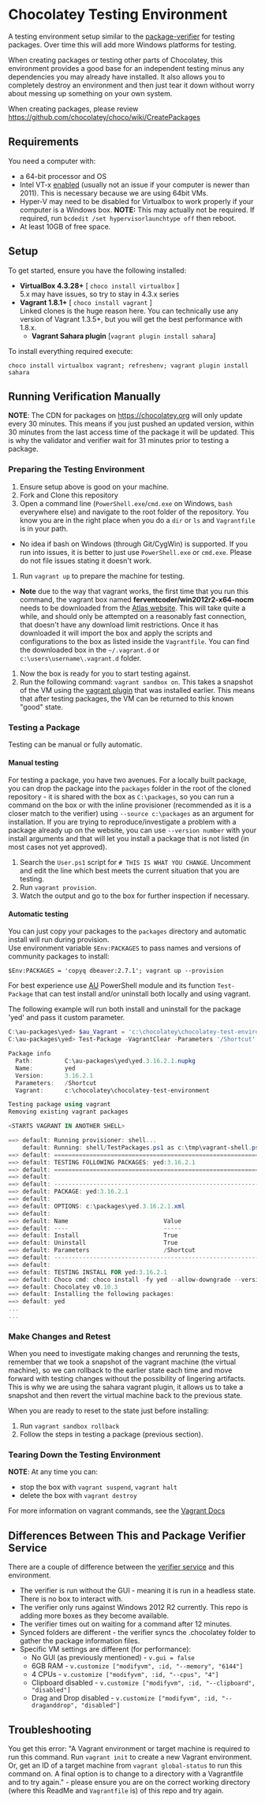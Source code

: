 # Chocolatey Testing Environment

A testing environment setup similar to the [package-verifier](https://github.com/chocolatey/package-verifier/wiki) for testing packages. Over time this will add more Windows platforms for testing.

When creating packages or testing other parts of Chocolatey, this environment provides a good base for an independent testing minus any dependencies you may already have installed. It also allows you to completely destroy an environment and then just tear it down without worry about messing up something on your own system.

When creating packages, please review https://github.com/chocolatey/choco/wiki/CreatePackages

## Requirements

You need a computer with:

* a 64-bit processor and OS
* Intel VT-x [enabled](http://www.howtogeek.com/213795/how-to-enable-intel-vt-x-in-your-computers-bios-or-uefi-firmware/) (usually not an issue if your computer is newer than 2011). This is necessary because we are using 64bit VMs.
* Hyper-V may need to be disabled for Virtualbox to work properly if your computer is a Windows box. **NOTE:** This may actually not be required. If required, run `bcdedit /set hypervisorlaunchtype off` then reboot.
* At least 10GB of free space.

## Setup

To get started, ensure you have the following installed:
* **VirtualBox 4.3.28+** [ `choco install virtualbox` ]  
5.x may have issues, so try to stay in 4.3.x series  
* **Vagrant 1.8.1+**  [ `choco install vagrant` ]  
Linked clones is the huge reason here. You can technically use any version of Vagrant 1.3.5+, but you will get the best performance with 1.8.x.
  * **Vagrant Sahara plugin** [`vagrant plugin install sahara`]

To install everything required execute:

    choco install virtualbox vagrant; refreshenv; vagrant plugin install sahara


## Running Verification Manually

**NOTE**: The CDN for packages on https://chocolatey.org will only update every 30 minutes. This means if you just pushed an updated version, within 30 minutes from the last access time of the package it will be updated. This is why the validator and verifier wait for 31 minutes prior to testing a package.

### Preparing the Testing Environment

 1. Ensure setup above is good on your machine.
 1. Fork and Clone this repository
 1. Open a command line (`PowerShell.exe`/`cmd.exe` on Windows, `bash` everywhere else) and navigate to the root folder of the repository.  You know you are in the right place when you do a `dir` or `ls` and `Vagrantfile` is in your path.
   * No idea if bash on Windows (through Git/CygWin) is supported. If you run into issues, it is better to just use `PowerShell.exe` or `cmd.exe`. Please do not file issues stating it doesn't work.
 1. Run `vagrant up` to prepare the machine for testing.
   * **Note** due to the way that vagrant works, the first time that you run this command, the vagrant box named __ferventcoder/win2012r2-x64-nocm__ needs to be downloaded from the [Atlas website](https://atlas.hashicorp.com/ferventcoder/boxes/win2012r2-x64-nocm).  This will take quite a while, and should only be attempted on a reasonably fast connection, that doesn't have any download limit restrictions. Once it has downloaded it will import the box and apply the scripts and configurations to the box as listed inside the `Vagrantfile`.  You can find the downloaded box in the `~/.vagrant.d` or `c:\users\username\.vagrant.d` folder.
 1. Now the box is ready for you to start testing against.
 1. Run the following command: `vagrant sandbox on`.  This takes a snapshot of the VM using the [vagrant plugin](https://github.com/jedi4ever/sahara) that was installed earlier. This means that after testing packages, the VM can be returned to this known "good" state.

### Testing a Package

Testing can be manual or fully automatic. 

#### Manual testing

For testing a package, you have two avenues. For a locally built package, you can drop the package into the `packages` folder in the root of the cloned repository - it is shared with the box as `C:\packages`, so you can run a command on the box or with the inline provisioner (recommended as it is a closer match to the verifier) using `--source c:\packages` as an argument for installation. If you are trying to reproduce/investigate a problem with a package already up on the website, you can use `--version number` with your install arguments and that will let you install a package that is not listed (in most cases not yet approved).

 1. Search the `User.ps1` script for `# THIS IS WHAT YOU CHANGE`.  Uncomment and edit the line which best meets the current situation that you are testing.
 1. Run `vagrant provision`.
 1. Watch the output and go to the box for further inspection if necessary.


#### Automatic testing

You can just copy your packages to the `packages` directory and automatic install will run during provision.  
Use environment variable `$Env:PACKAGES` to pass names and versions of community packages to install:

    $Env:PACKAGES = 'copyq dbeaver:2.7.1'; vagrant up --provision

For best experience use [AU](https://github.com/majkinetor/au) PowerShell module and its function `Test-Package` that can test install and/or uninstall both locally and using vagrant. 

The following example will run both install and uninstall for the package 'yed' and pass it custom parameter.

```powershell
C:\au-packages\yed> $au_Vagrant = 'c:\chocolatey\chocolatey-test-environment' #you can also add this to your profile
C:\au-packages\yed> Test-Package -VagrantClear -Parameters '/Shortcut'

Package info
  Path:         C:\au-packages\yed\yed.3.16.2.1.nupkg
  Name:         yed
  Version:      3.16.2.1
  Parameters:   /Shortcut
  Vagrant:      c:\chocolatey\chocolatey-test-environment

Testing package using vagrant
Removing existing vagrant packages

<STARTS VAGRANT IN ANOTHER SHELL>

==> default: Running provisioner: shell...
    default: Running: shell/TestPackages.ps1 as c:\tmp\vagrant-shell.ps1
==> default: ============================================================
==> default: TESTING FOLLOWING PACKAGES: yed:3.16.2.1
==> default: ============================================================
==> default:
==> default: ------------------------------------------------------------
==> default: PACKAGE: yed:3.16.2.1
==> default:
==> default: OPTIONS: c:\packages\yed.3.16.2.1.xml
==> default:
==> default: Name                           Value
==> default: ----                           -----
==> default: Install                        True
==> default: Uninstall                      True
==> default: Parameters                     /Shortcut
==> default: ------------------------------------------------------------
==> default:
==> default: TESTING INSTALL FOR yed:3.16.2.1
==> default: Choco cmd: choco install -fy yed --allow-downgrade --version 3.16.2.1 --source "'c:\packages;http://chocolatey.org/api/v2/'"  --params '/Shortcut'
==> default: Chocolatey v0.10.3
==> default: Installing the following packages:
==> default: yed
...
...
```

### Make Changes and Retest

When you need to investigate making changes and rerunning the tests, remember that we took a snapshot of the vagrant machine (the virtual machine), so we can rollback to the earlier state each time and move forward with testing changes without the possibility of lingering artifacts. This is why we are using the sahara vagrant plugin, it allows us to take a snapshot and then revert the virtual machine back to the previous state.

When you are ready to reset to the state just before installing:

 1. Run `vagrant sandbox rollback`
 1. Follow the steps in testing a package (previous section).

### Tearing Down the Testing Environment

**NOTE**: At any time you can:

* stop the box with `vagrant suspend`, `vagrant halt`
* delete the box with `vagrant destroy`

For more information on vagrant commands, see the [Vagrant Docs](http://docs.vagrantup.com/v2/cli/index.html)

## Differences Between This and Package Verifier Service

There are a couple of difference between the [verifier service]() and this environment.

 * The verifier is run without the GUI - meaning it is run in a headless state. There is no box to interact with.
 * The verifier only runs against Windows 2012 R2 currently. This repo is adding more boxes as they become available.
 * The verifier times out on waiting for a command after 12 minutes.
 * Synced folders are different - the verifier syncs the .chocolatey folder to gather the package information files.
 * Specific VM settings are different (for performance):
    * No GUI (as previously mentioned) - `v.gui = false`
    * 6GB RAM - `v.customize ["modifyvm", :id, "--memory", "6144"]`
    * 4 CPUs - `v.customize ["modifyvm", :id, "--cpus", "4"]`
    * Clipboard disabled - `v.customize ["modifyvm", :id, "--clipboard", "disabled"]`
    * Drag and Drop disabled - `v.customize ["modifyvm", :id, "--draganddrop", "disabled"]`

## Troubleshooting

You get this error: "A Vagrant environment or target machine is required to run this command. Run `vagrant init` to create a new Vagrant environment. Or, get an ID of a target machine from `vagrant global-status` to run this command on. A final option is to change to a directory with a Vagrantfile and to try again." - please ensure you are on the correct working directory (where this ReadMe and `Vagrantfile` is) of this repo and try again.
